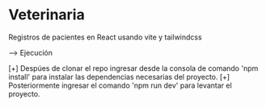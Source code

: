 # Veterinaria
Registros de pacientes en React usando vite y tailwindcss

--> Ejecución

[+] Despúes de clonar el repo ingresar desde la consola de comando 'npm install' para instalar las dependencias necesarias del proyecto.
[+] Posteriormente ingresar el comando 'npm run dev' para levantar el proyecto.
